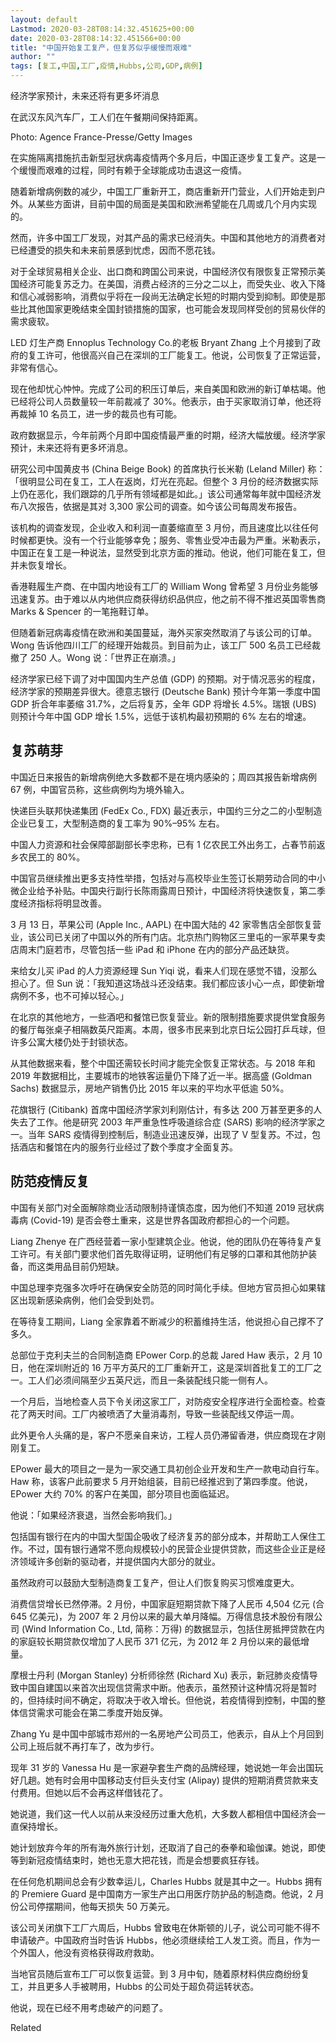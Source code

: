 ```yaml
---
layout: default
Lastmod: 2020-03-28T08:14:32.451625+00:00
date: 2020-03-28T08:14:32.451566+00:00
title: "中国开始复工复产，但复苏似乎缓慢而艰难"
author: ""
tags: [复工,中国,工厂,疫情,Hubbs,公司,GDP,病例]
---
```


经济学家预计，未来还将有更多坏消息

在武汉东风汽车厂，工人们在午餐期间保持距离。

Photo: Agence France-Presse/Getty Images

在实施隔离措施抗击新型冠状病毒疫情两个多月后，中国正逐步复工复产。这是一个缓慢而艰难的过程，同时有赖于全球能成功击退这一疫情。

随着新增病例数的减少，中国工厂重新开工，商店重新开门营业，人们开始走到户外。从某些方面讲，目前中国的局面是美国和欧洲希望能在几周或几个月内实现的。

然而，许多中国工厂发现，对其产品的需求已经消失。中国和其他地方的消费者对已经遭受的损失和未来前景感到忧虑，因而不愿花钱。

对于全球贸易相关企业、出口商和跨国公司来说，中国经济仅有限恢复正常预示美国经济可能复苏乏力。在美国，消费占经济的三分之二以上，而受失业、收入下降和信心减弱影响，消费似乎将在一段尚无法确定长短的时期内受到抑制。即使是那些比其他国家更晚结束全国封锁措施的国家，也可能会发现同样受创的贸易伙伴的需求疲软。

LED 灯生产商 Ennoplus Technology Co.的老板 Bryant Zhang 上个月接到了政府的复工许可，他很高兴自己在深圳的工厂能复工。他说，公司恢复了正常运营，非常有信心。

现在他却忧心忡忡。完成了公司的积压订单后，来自美国和欧洲的新订单枯竭。他已经将公司人员数量较一年前裁减了 30%。他表示，由于买家取消订单，他还将再裁掉 10 名员工，进一步的裁员也有可能。

政府数据显示，今年前两个月即中国疫情最严重的时期，经济大幅放缓。经济学家预计，未来还将有更多坏消息。

研究公司中国黄皮书 (China Beige Book) 的首席执行长米勒 (Leland Miller) 称：「很明显公司在复工，工人在返岗，灯光在亮起。但整个 3 月份的经济数据实际上仍在恶化，我们跟踪的几乎所有领域都是如此。」该公司通常每年就中国经济发布八次报告，依据是其对 3,300 家公司的调查。如今该公司每周发布报告。

该机构的调查发现，企业收入和利润一直萎缩直至 3 月份，而且速度比以往任何时候都更快。没有一个行业能够幸免；服务、零售业受冲击最为严重。米勒表示，中国正在复工是一种说法，显然受到北京方面的推动。他说，他们可能在复工，但并未恢复增长。

香港鞋履生产商、在中国内地设有工厂的 William Wong 曾希望 3 月份业务能够迅速复苏。由于难以从内地供应商获得纺织品供应，他之前不得不推迟英国零售商 Marks & Spencer 的一笔拖鞋订单。

但随着新冠病毒疫情在欧洲和美国蔓延，海外买家突然取消了与该公司的订单。Wong 告诉他四川工厂的经理开始裁员。到目前为止，该工厂 500 名员工已经裁撤了 250 人。Wong 说：「世界正在崩溃。」

经济学家已经下调了对中国国内生产总值 (GDP) 的预期。对于情况恶劣的程度，经济学家的预期差异很大。德意志银行 (Deutsche Bank) 预计今年第一季度中国 GDP 折合年率萎缩 31.7%，之后将复苏，全年 GDP 将增长 4.5%。瑞银 (UBS) 则预计今年中国 GDP 增长 1.5%，远低于该机构最初预期的 6% 左右的增速。

复苏萌芽
----

中国近日来报告的新增病例绝大多数都不是在境内感染的；周四其报告新增病例 67 例，中国官员称，这些病例均为境外输入。

快递巨头联邦快递集团 (FedEx Co., FDX) 最近表示，中国约三分之二的小型制造企业已复工，大型制造商的复工率为 90%–95% 左右。

中国人力资源和社会保障部副部长李忠称，已有 1 亿农民工外出务工，占春节前返乡农民工的 80%。

中国官员继续推出更多支持性举措，包括对与高校毕业生签订长期劳动合同的中小微企业给予补贴。中国央行副行长陈雨露周日预计，中国经济将快速恢复，第二季度经济指标将明显改善。

3 月 13 日，苹果公司 (Apple Inc., AAPL) 在中国大陆的 42 家零售店全部恢复营业，该公司已关闭了中国以外的所有门店。北京热门购物区三里屯的一家苹果专卖店周末门庭若市，尽管包括一些 iPad 和 iPhone 在内的部分产品还缺货。

来给女儿买 iPad 的人力资源经理 Sun Yiqi 说，看来人们现在感觉不错，没那么担心了。但 Sun 说：「我知道这场战斗还没结束。我们都应该小心一点，即使新增病例不多，也不可掉以轻心。」

在北京的其他地方，一些酒吧和餐馆已恢复营业。新的限制措施要求提供堂食服务的餐厅每张桌子相隔数英尺距离。本周，很多市民来到北京日坛公园打乒乓球，但许多公寓大楼仍处于封锁状态。

从其他数据来看，整个中国还需较长时间才能完全恢复正常状态。与 2018 年和 2019 年数据相比，主要城市的地铁客运量仍下降了近一半。据高盛 (Goldman Sachs) 数据显示，房地产销售仍比 2015 年以来的平均水平低逾 50%。

花旗银行 (Citibank) 首席中国经济学家刘利刚估计，有多达 200 万甚至更多的人失去了工作。他是研究 2003 年严重急性呼吸道综合症 (SARS) 影响的经济学家之一。当年 SARS 疫情得到控制后，制造业迅速反弹，出现了 V 型复苏。不过，包括酒店和餐馆在内的服务行业经过了数个季度才全面复苏。

防范疫情反复
------

中国有关部门对全面解除商业活动限制持谨慎态度，因为他们不知道 2019 冠状病毒病 (Covid-19) 是否会卷土重来，这是世界各国政府都担心的一个问题。

Liang Zhenye 在广西经营着一家小型建筑企业。他说，他的团队仍在等待复产复工许可。有关部门要求他们首先取得证明，证明他们有足够的口罩和其他防护装备，而这类用品目前仍短缺。

中国总理李克强多次呼吁在确保安全防范的同时简化手续。但地方官员担心如果辖区出现新感染病例，他们会受到处罚。

在等待复工期间，Liang 全家靠着不断减少的积蓄维持生活，他说担心自己撑不了多久。

总部位于克利夫兰的合同制造商 EPower Corp.的总裁 Jared Haw 表示，2 月 10 日，他在深圳附近的 16 万平方英尺的工厂重新开工，这是深圳首批复工的工厂之一。工人们必须间隔至少五英尺远，而且一条装配线只能一侧有人。

一个月后，当地检查人员下令关闭这家工厂，对防疫安全程序进行全面检查。检查花了两天时间。工厂内被喷洒了大量消毒剂，导致一些装配线又停运一周。

此外更令人头痛的是，客户不愿亲自来访，工程人员仍滞留香港，供应商现在才刚刚复工。

EPower 最大的项目之一是为一家交通工具初创企业开发和生产一款电动自行车。Haw 称，该客户此前要求 5 月开始组装，目前已经推迟到了第四季度。他说，EPower 大约 70% 的客户在美国，部分项目也面临延迟。

他说：「如果经济衰退，当然会影响我们。」

包括国有银行在内的中国大型国企吸收了经济复苏的部分成本，并帮助工人保住工作。不过，国有银行通常不愿向规模较小的民营企业提供贷款，而这些企业正是经济领域许多创新的驱动者，并提供国内大部分的就业。

虽然政府可以鼓励大型制造商复工复产，但让人们恢复购买习惯难度更大。

消费信贷增长已然停滞。2 月份，中国家庭短期贷款下降了人民币 4,504 亿元 (合 645 亿美元)，为 2007 年 2 月份以来的最大单月降幅。万得信息技术股份有限公司 (Wind Information Co., Ltd, 简称：万得) 的数据显示，包括住房抵押贷款在内的家庭较长期贷款仅增加了人民币 371 亿元，为 2012 年 2 月份以来的最低增量。

摩根士丹利 (Morgan Stanley) 分析师徐然 (Richard Xu) 表示，新冠肺炎疫情导致中国自建国以来首次出现信贷需求中断。他表示，虽然预计这种情况将是暂时的，但持续时间不确定，将取决于收入增长。但他说，若疫情得到控制，中国的整体信贷需求可能会在第二季度开始反弹。

Zhang Yu 是中国中部城市郑州的一名房地产公司员工，他表示，自从上个月回到公司上班后就不再打车了，改为步行。

现年 31 岁的 Vanessa Hu 是一家避孕套生产商的品牌经理，她说她一年会出国玩好几趟。她有时会用中国移动支付巨头支付宝 (Alipay) 提供的短期消费贷款来支付费用。但她以后不会再这样借钱花了。

她说道，我们这一代人以前从来没经历过重大危机，大多数人都相信中国经济会一直保持增长。

她计划放弃今年的所有海外旅行计划，还取消了自己的泰拳和瑜伽课。她说，即使等到新冠疫情结束时，她也无意大把花钱，而是会想要疯狂存钱。

在任何危机期间总会有少数幸运儿，Charles Hubbs 就是其中之一。Hubbs 拥有的 Premiere Guard 是中国南方一家生产出口用医疗防护品的制造商。他说，2 月份公司停摆期间，他每天损失 50 万美元。

该公司关闭旗下工厂六周后，Hubbs 曾致电在休斯顿的儿子，说公司可能不得不申请破产。中国政府当时告诉 Hubbs，他必须继续给工人发工资。而且，作为一个外国人，他没有资格获得政府救助。

当地官员随后宣布工厂可以恢复运营。到 3 月中旬，随着原材料供应商纷纷复工，并且更多人手被聘用，Hubbs 的公司处于超负荷运转状态。

他说，现在已经不用考虑破产的问题了。

Related

